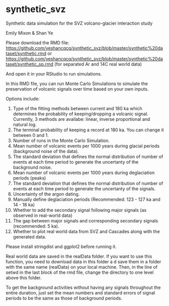 # synthetic_svz
Synthetic data simulation for the SVZ volcano-glacier interaction study

Emily Mixon & Shan Ye

Please download the RMD file:
https://github.com/yeshancqcq/synthetic_svz/blob/master/synthetic%20dataset/synthetic.rmd 
or
https://github.com/yeshancqcq/synthetic_svz/blob/master/synthetic%20dataset/synthetic_sp.rmd (for separated Ar and 14C real world data)

And open it in your RStudio to run simulations.

In this RMD file, you can run Monte Carlo Simulations to simulate the preservation of volcanic signals over time based on your own inputs.

Options include:
1. Type of the fitting methods between current and 180 ka which determines the probability of keeping/dropping a volcanic signal. Currently, 3 methods are availabe: linear, inverse proportional and natural log.
2. The terminal probability of keeping a record at 180 ka. You can change it between 0 and 1.
3. Number of runs in the Monte Carlo Simulation.
4. Mean number of volcanic events per 1000 years during glacial periods (background noise of the data).
5. The standard deviation that defines the normal distribution of number of events at each time period to generate the uncertanty of the background noise.
6. Mean number of volcanic events per 1000 years during deglaciation periods (peaks)
7. The standard deviation that defines the normal distribution of number of events at each time period to generate the uncertanty of the signals.
8. Uncertainty of the argon dating.
9. Manually define deglaciation periods (Recommended: 123 - 127 ka and 14 - 18 ka)
10. Whether to add the secondary signal following major signals (as observed in real-world data)
11. The gap between major signals and corresponding secondary signals (recommended: 5 ka).
12. Whether to plot real world data from SVZ and Cascades along with the generated data.

Please install stringdist and ggplot2 before running it.

Real world data are saved in the realData folder. If you want to use this function, you need to download data in this folder a d save them in a folder with the same name (realData) on your local machine. Then, in the line of setwd in the last block of the rmd file, change the directory to one level above this folder. 

To get the background activities without having any signals throughout the entire duration, just set the mean numbers and standard errors of signal periods to be the same as those of background periods.


